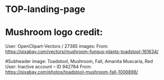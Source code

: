 # TOP-landing-page

# Mushroom logo credit:
User: OpenClipart-Vectors / 27385 images: 
From: https://pixabay.com/vectors/mushroom-fungus-plants-toadstool-161634/

#Subheader image: Toadstool, Mushroom, Fall, Amanita Muscaria, Red
User: Inactive account – ID 942784
From: https://pixabay.com/photos/toadstool-mushroom-fall-1006896/